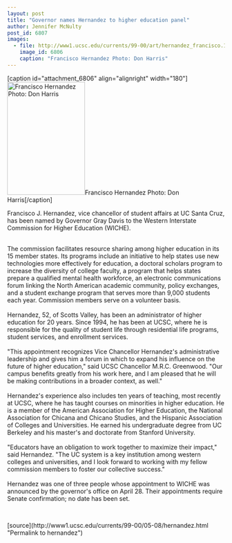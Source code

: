 ```yaml
---
layout: post
title: "Governor names Hernandez to higher education panel"
author: Jennifer McNulty
post_id: 6807
images:
  - file: http://www1.ucsc.edu/currents/99-00/art/hernandez_francisco.180.jpg
    image_id: 6806
    caption: "Francisco Hernandez Photo: Don Harris"
---
```


[caption id="attachment_6806" align="alignright" width="180"]<a href="http://localhost/mysite/wp-content/uploads/2000/05/hernandez_francisco.180.jpg"><img class="size-full wp-image-6806" src="http://localhost/mysite/wp-content/uploads/2000/05/hernandez_francisco.180.jpg" alt="Francisco Hernandez Photo: Don Harris" width="180" height="261" /></a>Francisco Hernandez Photo: Don Harris[/caption]
<p>
  Francisco J. Hernandez, vice chancellor of student affairs at UC Santa Cruz, has been named by Governor Gray Davis to the Western Interstate Commission for Higher Education (WICHE).
</p><br>
The commission facilitates resource sharing among higher education in its 15 member states. Its programs include an initiative to help states use new technologies more effectively for education, a doctoral scholars program to increase the diversity of college faculty, a program that helps states prepare a qualified mental health workforce, an electronic communications forum linking the North American academic community, policy exchanges, and a student exchange program that serves more than 9,000 students each year. Commission members serve on a volunteer basis.<br>
<br>
Hernandez, 52, of Scotts Valley, has been an administrator of higher education for 20 years. Since 1994, he has been at UCSC, where he is responsible for the quality of student life through residential life programs, student services, and enrollment services.<br>
<br>
"This appointment recognizes Vice Chancellor Hernandez's administrative leadership and gives him a forum in which to expand his influence on the future of higher education," said UCSC Chancellor M.R.C. Greenwood. "Our campus benefits greatly from his work here, and I am pleased that he will be making contributions in a broader context, as well."<br>
<br>
Hernandez's experience also includes ten years of teaching, most recently at UCSC, where he has taught courses on minorities in higher education. He is a member of the American Association for Higher Education, the National Association for Chicana and Chicano Studies, and the Hispanic Association of Colleges and Universities. He earned his undergraduate degree from UC Berkeley and his master's and doctorate from Stanford University.<br>
<br>
"Educators have an obligation to work together to maximize their impact," said Hernandez. "The UC system is a key institution among western colleges and universities, and I look forward to working with my fellow commission members to foster our collective success."<br>
<br>
Hernandez was one of three people whose appointment to WICHE was announced by the governor's office on April 28. Their appointments require Senate confirmation; no date has been set.
<p>
  <br>

</p>
[source](http://www1.ucsc.edu/currents/99-00/05-08/hernandez.html "Permalink to hernandez")
